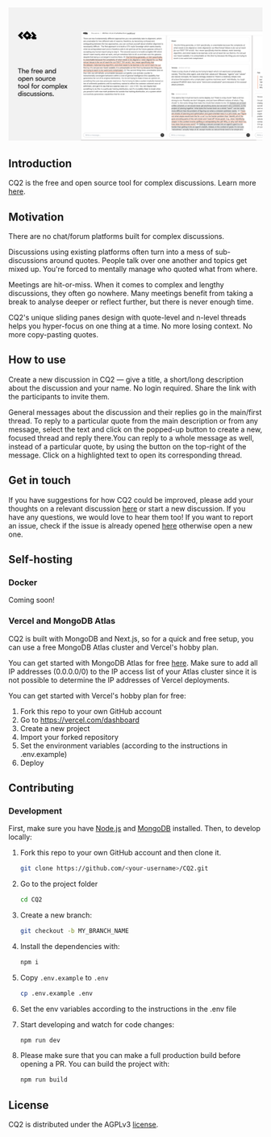 <img src="./public/meta.png" alt="CQ2 banner"/>

## Introduction

CQ2 is the free and open source tool for complex discussions. Learn more [here](https://cq2.co).

## Motivation

There are no chat/forum platforms built for complex discussions.

Discussions using existing platforms often turn into a mess of sub-discussions around quotes. People talk over one another and topics get mixed up. You're forced to mentally manage who quoted what from where.

Meetings are hit-or-miss. When it comes to complex and lengthy discussions, they often go nowhere. Many meetings benefit from taking a break to analyse deeper or reflect further, but there is never enough time.

CQ2's unique sliding panes design with quote-level and n-level threads helps you hyper-focus on one thing at a time. No more losing context. No more copy-pasting quotes.

## How to use

Create a new discussion in CQ2 — give a title, a short/long description about the discussion and your name. No login required. Share the link with the participants to invite them.

General messages about the discussion and their replies go in the main/first thread. To reply to a particular quote from the main description or from any message, select the text and click on the popped-up button to create a new, focused thread and reply there.You can reply to a whole message as well, instead of a particular quote, by using the button on the top-right of the message. Click on a highlighted text to open its corresponding thread.

## Get in touch

If you have suggestions for how CQ2 could be improved, please add your thoughts on a relevant discussion [here](https://github.com/cq2-co/cq2/discussions/) or start a new discussion. If you have any questions, we would love to hear them too! If you want to report an issue, check if the issue is already opened [here](https://github.com/cq2-co/cq2/issues) otherwise open a new one.

## Self-hosting

### Docker

Coming soon!

### Vercel and MongoDB Atlas

CQ2 is built with MongoDB and Next.js, so for a quick and free setup, you can use a free MongoDB Atlas cluster and Vercel's hobby plan.

You can get started with MongoDB Atlas for free [here](https://www.mongodb.com/basics/mongodb-atlas-tutorial). Make sure to add all IP addresses (0.0.0.0/0) to the IP access list of your Atlas cluster since it is not possible to determine the IP addresses of Vercel deployments.

You can get started with Vercel's hobby plan for free:

1. Fork this repo to your own GitHub account
2. Go to https://vercel.com/dashboard
3. Create a new project
4. Import your forked repository
5. Set the environment variables (according to the instructions in .env.example)
6. Deploy

## Contributing

### Development

First, make sure you have [Node.js](https://nodejs.org/en/) and [MongoDB](https://www.mongodb.com/docs/manual/installation/#mongodb-installation-tutorials) installed. Then, to develop locally:

1. Fork this repo to your own GitHub account and then clone it.

   ```sh
   git clone https://github.com/<your-username>/CQ2.git
   ```

2. Go to the project folder

   ```sh
   cd CQ2
   ```

3. Create a new branch:

   ```sh
   git checkout -b MY_BRANCH_NAME
   ```

4. Install the dependencies with:

   ```sh
   npm i
   ```

5. Copy `.env.example` to `.env`

   ```sh
   cp .env.example .env
   ```

6. Set the env variables according to the instructions in the .env file

7. Start developing and watch for code changes:

   ```sh
   npm run dev
   ```

8. Please make sure that you can make a full production build before opening a PR. You can build the project with:

   ```sh
   npm run build
   ```

## License

CQ2 is distributed under the AGPLv3 [license](https://github.com/cq2-co/cq2/blob/main/LICENSE).
